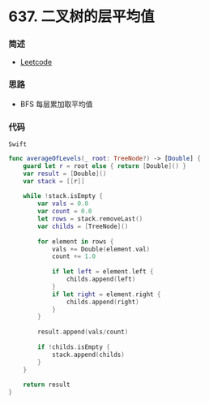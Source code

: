 # 637. 二叉树的层平均值

### 简述

- [Leetcode](https://leetcode-cn.com/problems/average-of-levels-in-binary-tree/)

### 思路

- BFS 每层累加取平均值

### 代码

`Swift`

```swift
func averageOfLevels(_ root: TreeNode?) -> [Double] {
    guard let r = root else { return [Double]() }
    var result = [Double]()
    var stack = [[r]]
    
    while !stack.isEmpty {
        var vals = 0.0
        var count = 0.0
        let rows = stack.removeLast()
        var childs = [TreeNode]()
        
        for element in rows {
            vals += Double(element.val)
            count += 1.0
            
            if let left = element.left {
                childs.append(left)
            }
            if let right = element.right {
                childs.append(right)
            }
        }
        
        result.append(vals/count)
        
        if !childs.isEmpty {
            stack.append(childs)
        }
    }
    
    return result
}

```